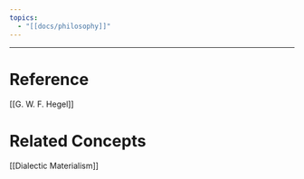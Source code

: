 ```yaml
---
topics:
  - "[[docs/philosophy]]"
---
```





___
# Reference
[[G. W. F. Hegel]]

# Related Concepts
[[Dialectic Materialism]]

